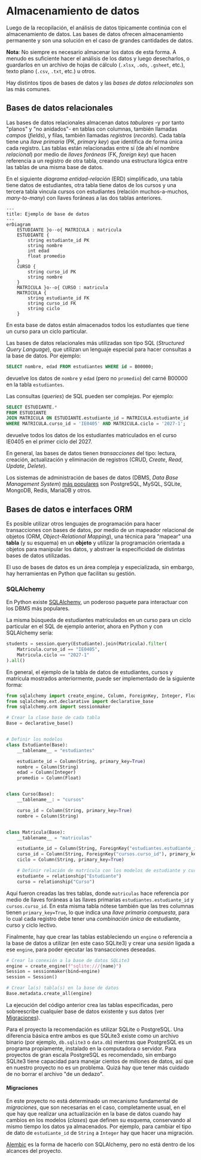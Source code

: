 # Almacenamiento de datos

Luego de la recopilación, el análisis de datos típicamente continúa con el almacenamiento de datos. Las bases de datos ofrecen almacenamiento permanente y son una solución en el caso de grandes cantidades de datos.

**Nota**: No siempre es necesario almacenar los datos de esta forma. A menudo es suficiente hacer el análisis de los datos y luego desecharlos, o guardarlos en un archivo de hojas de cálculo (`.xlsx`, `.ods`, `.gsheet`, etc.), texto plano (`.csv`, `.txt`, etc.) u otros.

Hay distintos tipos de bases de datos y las *bases de datos relacionales* son las más comunes.

## Bases de datos relacionales

Las bases de datos relacionales almacenan datos *tabulares* -y por tanto "planos" y "no anidados"- en tablas con columnas, también llamadas *campos* (*fields*), y filas, también llamadas *registros* (*records*). Cada tabla tiene una *llave primaria* (PK, *primary key*) que identifica de forma única cada registro. Las tablas están relacionadas entre sí (de ahí el nombre *relacional*) por medio de *llaves foráneas* (FK, *foreign key*) que hacen referencia a un registro de otra tabla, creando una estructura lógica entre las tablas de una misma base de datos.

En el siguiente *diagrama entidad-relación* (ERD) simplificado, una tabla tiene datos de estudiantes, otra tabla tiene datos de los cursos y una tercera tabla vincula cursos con estudiantes (relación muchos-a-muchos, *many-to-many*) con llaves foráneas a las dos tablas anteriores.

```mermaid
---
title: Ejemplo de base de datos
---
erDiagram
    ESTUDIANTE }o--o{ MATRICULA : matricula
    ESTUDIANTE {
        string estudiante_id PK
        string nombre
        int edad
        float promedio
    }
    CURSO {
        string curso_id PK
        string nombre
    }
    MATRICULA }o--o{ CURSO : matricula
    MATRICULA {
        string estudiante_id FK
        string curso_id FK
        string ciclo
    }
```

En esta base de datos están almacenados todos los estudiantes que tiene un curso para un ciclo particular.

Las bases de datos relacionales más utilizadas son tipo SQL (*Structured Query Language*), que utilizan un lenguaje especial para hacer consultas a la base de datos. Por ejemplo:

```sql
SELECT nombre, edad FROM estudiantes WHERE id = B00000;
```

devuelve los datos de `nombre` y `edad` (pero no `promedio`) del carné B00000 en la tabla `estudiantes`.

Las consultas (*queries*) de SQL pueden ser complejas. Por ejemplo:

```sql
SELECT ESTUDIANTE.*
FROM ESTUDIANTE
JOIN MATRICULA ON ESTUDIANTE.estudiante_id = MATRICULA.estudiante_id
WHERE MATRICULA.curso_id = 'IE0405' AND MATRICULA.ciclo = '2027-1';
```

devuelve todos los datos de los estudiantes matriculados en el curso IE0405 en el primer ciclo del 2027.

En general, las bases de datos tienen *transacciones* del tipo: lectura, creación, actualización y eliminación de registros (CRUD, *Create*, *Read*, *Update*, *Delete*).

Los sistemas de administración de bases de datos (DBMS, *Data Base Management System*) [más populares](https://survey.stackoverflow.co/2024/technology#1-databases) son PostgreSQL, MySQL, SQLite, MongoDB, Redis, MariaDB y otros.

## Bases de datos e interfaces ORM

Es posible utilizar otros lenguajes de programación para hacer transacciones con bases de datos, por medio de un mapeador relacional de objetos (ORM, *Object-Relational Mapping*), una  técnica para "mapear" una **tabla** (y su esquema) en un **objeto** y utilizar la programación orientada a objetos para manipular los datos, y abstraer la especificidad de distintas bases de datos utilizadas. 

El uso de bases de datos es un área compleja y especializada, sin embargo, hay herramientas en Python que facilitan su gestión.

### SQLAlchemy

En Python existe [SQLAlchemy](https://www.sqlalchemy.org/), un poderoso paquete para interactuar con los DBMS más populares.

La misma búsqueda de estudiantes matriculados en un curso para un ciclo particular en el SQL de ejemplo anterior, ahora en Python y con SQLAlchemy sería:

```python
students = session.query(Estudiante).join(Matricula).filter(
    Matricula.curso_id == "IE0405",
    Matricula.ciclo == "2027-1"
).all()
```

En general, el ejemplo de la tabla de datos de estudiantes, cursos y matrícula mostrados anteriormente, puede ser implementado de la siguiente forma:

```python title="Definición de modelos de la base de datos"
from sqlalchemy import create_engine, Column, ForeignKey, Integer, Float, String
from sqlalchemy.ext.declarative import declarative_base
from sqlalchemy.orm import sessionmaker

# Crear la clase base de cada tabla
Base = declarative_base()


# Definir los modelos
class Estudiante(Base):
    __tablename__ = "estudiantes"

    estudiante_id = Column(String, primary_key=True)
    nombre = Column(String)
    edad = Column(Integer)
    promedio = Column(Float)


class Curso(Base):
    __tablename__: = "cursos"

    curso_id = Column(String, primary_key=True)
    nombre = Column(String)


class Matricula(Base):
    __tablename__ = "matriculas"

    estudiante_id = Column(String, ForeignKey("estudiantes.estudiante_id"), primary_key=True)
    curso_id = Column(String, ForeignKey("cursos.curso_id"), primary_key=True)
    ciclo = Column(String, primary_key=True)

    # Definir relación de matrícula con los modelos de estudiante y curso
    estudiante = relationship("Estudiante")
    curso = relationship("Curso")
```

Aquí fueron creadas las tres tablas, donde `matriculas` hace referencia por medio de llaves foráneas a las llaves primarias `estudiantes.estudiante_id` y `cursos.curso_id`. En esta misma tabla nótese también que las tres columnas tienen `primary_key=True`, lo que indica una *llave primaria compuesta*, para lo cual cada registro debe tener una *combinación única* de estudiante, curso y ciclo lectivo.

Finalmente, hay que crear las tablas estableciendo un `engine` o referencia a la base de datos a utilizar (en este caso SQLite3) y crear una *sesión* ligada a ese `engine`, para poder ejecutar las transacciones deseadas.

```python
# Crear la conexión a la base de datos SQLite3
engine = create_engine(f"sqlite:///{name}")
Session = sessionmaker(bind=engine)
session = Session()

# Crear la(s) tabla(s) en la base de datos
Base.metadata.create_all(engine)
```

La ejecución del código anterior crea las tablas especificadas, pero sobreescribe cualquier base de datos existente y sus datos (ver [Migraciones](#migraciones)).

Para el proyecto la recomendación es utilizar SQLite o PostgreSQL. Una diferencia básica entre ambos es que SQLite3 existe como un archivo binario (por ejemplo, `db.sqlite3` o `data.db`) mientras que PostgreSQL es un programa propiamente, instalado en la computadora o servidor. Para proyectos de gran escala PostgreSQL es recomendado, sin embargo SQLite3 tiene capacidad para manejar cientos de millones de datos, así que en nuestro proyecto no es un problema. Quizá hay que tener más cuidado de no borrar el archivo "de un dedazo".

#### Migraciones

En este proyecto no está determinado un mecanismo fundamental de *migraciones*, que son necesarias en el caso, completamente usual, en el que hay que realizar una actualización en la base de datos cuando hay cambios en los modelos (*clases*) que definen su esquema, conservando al mismo tiempo los datos ya almacenados. Por ejemplo, para cambiar el tipo de dato de `estudiante_id` de `String` a `Integer` hay que hacer una migración. 

[Alembic](https://alembic.sqlalchemy.org/en/latest/) es la forma de hacerlo con SQLAlchemy, pero no está dentro de los alcances del proyecto.
